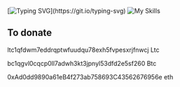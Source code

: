 [![Typing SVG](https://readme-typing-svg.demolab.com?font=Arial&weight=500&size=23&duration=1578&pause=1000&color=1ACF67&width=435&height=60&lines=Lemme+quickly+Introduce+myself+to+y'all;I'm+Labib+%7C+Tech+enthusiasts+;I'm+interested+In+machine+learning+;My+primary+Frameworks+are+;Django+Flask+etc;I'm+a+web+developer+%7C+python+developer+;That's+it!;Bye!)](https://git.io/typing-svg)
![My Skills](https://skillicons.dev/icons?i=js,html,css,python,instagram)

## To donate
ltc1qfdwm7eddrqptwfuudqu78exh5fvpesxrjfnwcj Ltc


bc1qgvl0cqcp0ll7adwh3kt3jpnyl53dfd2e5sf260 Btc


0xAd0dd9890a61eB4f273ab758693C43562676956e eth

